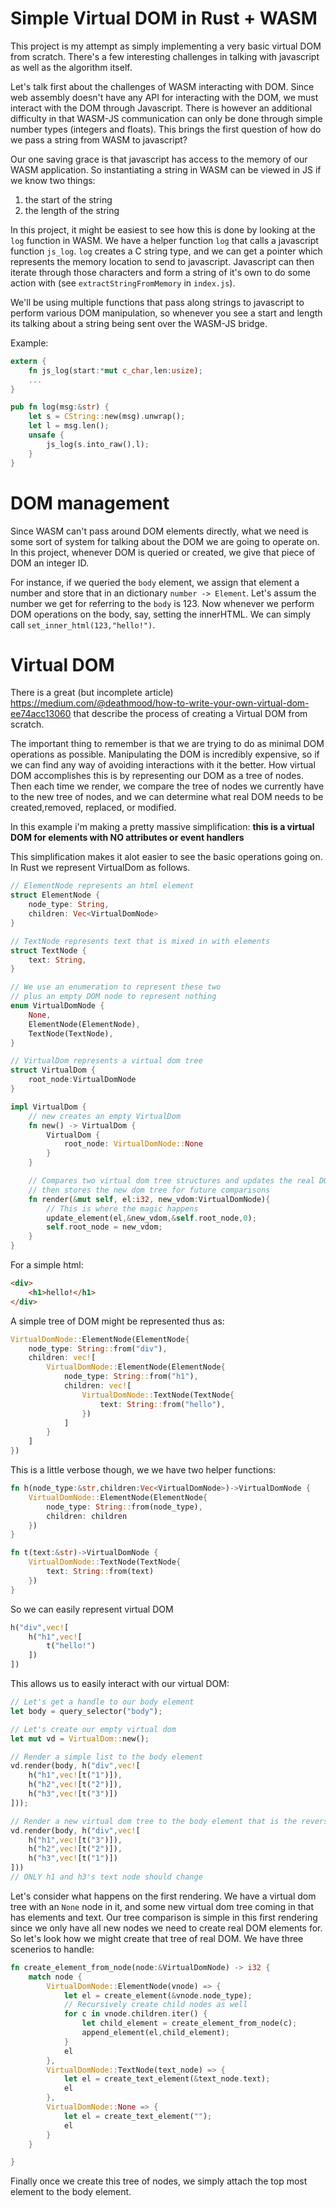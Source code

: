 # Simple Virtual DOM in Rust + WASM

This project is my attempt as simply implementing a very basic virtual DOM from scratch. There's a few interesting challenges in talking with javascript as well as the algorithm itself.

Let's talk first about the challenges of WASM interacting with DOM. Since web assembly doesn't have any API for interacting with the DOM, we must interact with the DOM through Javascript. There is however an additional difficulty in that WASM-JS communication can only be done through simple number types (integers and floats). This brings the first question of how do we pass a string from WASM to javascript?

Our one saving grace is that javascript has access to the memory of our WASM application. So instantiating a string in WASM can be viewed in JS if we know two things:

1) the start of the string
2) the length of the string

In this project, it might be easiest to see how this is done by looking at the `log` function in WASM. We have a helper function `log` that calls a javascript function `js_log`. `log` creates a C string type, and we can get a pointer which represents the memory location to send to javascript. Javascript can then iterate through those characters and form a string of it's own to do some action with (see `extractStringFromMemory` in `index.js`).

We'll be using multiple functions that pass along strings to javascript to perform various DOM manipulation, so whenever you see a start and length its talking about a string being sent over the WASM-JS bridge.

Example:

```rust
extern {
    fn js_log(start:*mut c_char,len:usize);
    ...
}

pub fn log(msg:&str) {
    let s = CString::new(msg).unwrap();
    let l = msg.len();
    unsafe {
        js_log(s.into_raw(),l);
    }
}
```

# DOM management

Since WASM can't pass around DOM elements directly, what we need is some sort of system for talking about the DOM we are going to operate on. In this project, whenever DOM is queried or created, we give that piece of DOM an integer ID.

For instance, if we queried the `body` element, we assign that element a number and store that in an dictionary `number -> Element`. Let's assum the number we get for referring to the `body` is 123.  Now whenever we perform DOM operations on the body, say, setting the innerHTML. We can simply call `set_inner_html(123,"hello!")`.

# Virtual DOM

There is a great (but incomplete article) https://medium.com/@deathmood/how-to-write-your-own-virtual-dom-ee74acc13060 that describe the process of creating a Virtual DOM from scratch.

The important thing to remember is that we are trying to do as minimal DOM operations as possible. Manipulating the DOM is incredibly expensive, so if we can find any way of avoiding interactions with it the better.  How virtual DOM accomplishes this is by representing our DOM as a tree of nodes. Then each time we render, we compare the tree of nodes we currently have to the new tree of nodes, and we can determine what real DOM needs to be created,removed, replaced, or modified.

In this example i'm making a pretty massive simplification: **this is a virtual DOM for elements with NO attributes or event handlers**

This simplification makes it alot easier to see the basic operations going on. In Rust we represent VirtualDom as follows.

```Rust
// ElementNode represents an html element
struct ElementNode {
    node_type: String,
    children: Vec<VirtualDomNode>
}

// TextNode represents text that is mixed in with elements
struct TextNode {
    text: String,
}

// We use an enumeration to represent these two
// plus an empty DOM node to represent nothing
enum VirtualDomNode {
    None,
    ElementNode(ElementNode),
    TextNode(TextNode),
}

// VirtualDom represents a virtual dom tree
struct VirtualDom {
    root_node:VirtualDomNode
}

impl VirtualDom {
    // new creates an empty VirtualDom
    fn new() -> VirtualDom {
        VirtualDom {
            root_node: VirtualDomNode::None
        }
    }

    // Compares two virtual dom tree structures and updates the real DOM 
    // then stores the new dom tree for future comparisons
    fn render(&mut self, el:i32, new_vdom:VirtualDomNode){
        // This is where the magic happens
        update_element(el,&new_vdom,&self.root_node,0);
        self.root_node = new_vdom;
    }
}
```

For a simple html:

```html
<div>
    <h1>hello!</h1>
</div>
```

A simple tree of DOM might be represented thus as:

```rust
VirtualDomNode::ElementNode(ElementNode{
    node_type: String::from("div"),
    children: vec![
        VirtualDomNode::ElementNode(ElementNode{
            node_type: String::from("h1"),
            children: vec![
                VirtualDomNode::TextNode(TextNode{
                    text: String::from("hello"),
                })
            ]
        }
    ]
})
```

This is a little verbose though, we we have two helper functions:

```rust
fn h(node_type:&str,children:Vec<VirtualDomNode>)->VirtualDomNode {
    VirtualDomNode::ElementNode(ElementNode{
        node_type: String::from(node_type),
        children: children
    })
}

fn t(text:&str)->VirtualDomNode {
    VirtualDomNode::TextNode(TextNode{
        text: String::from(text)
    })
}
```

So we can easily represent virtual DOM

```rust
h("div",vec![
    h("h1",vec![
        t("hello!")
    ])
])
```

This allows us to easily interact with our virtual DOM:

```rust
// Let's get a handle to our body element
let body = query_selector("body");

// Let's create our empty virtual dom
let mut vd = VirtualDom::new();

// Render a simple list to the body element
vd.render(body, h("div",vec![
    h("h1",vec![t("1")]),
    h("h2",vec![t("2")]),
    h("h3",vec![t("3")])
]));

// Render a new virtual dom tree to the body element that is the reverseof the list
vd.render(body, h("div",vec![
    h("h1",vec![t("3")]),
    h("h2",vec![t("2")]),
    h("h3",vec![t("1")])
]))
// ONLY h1 and h3's text node should change
```

Let's consider what happens on the first rendering.  We have a virtual dom tree with an `None` node in it, and some new virtual dom tree coming in that has elements and text. Our tree comparison is simple in this first rendering since we only have all new nodes we need to create real DOM elements for. So let's look how we might create that tree of real DOM. We have three scenerios to handle:

```rust
fn create_element_from_node(node:&VirtualDomNode) -> i32 {
    match node {
        VirtualDomNode::ElementNode(vnode) => {
            let el = create_element(&vnode.node_type);
            // Recursively create child nodes as well
            for c in vnode.children.iter() {
                let child_element = create_element_from_node(c);
                append_element(el,child_element);
            }
            el
        },
        VirtualDomNode::TextNode(text_node) => {
            let el = create_text_element(&text_node.text);
            el
        },
        VirtualDomNode::None => {
            let el = create_text_element("");
            el
        }
    }

}
```

Finally once we create this tree of nodes, we simply attach the top most element to the body element.
